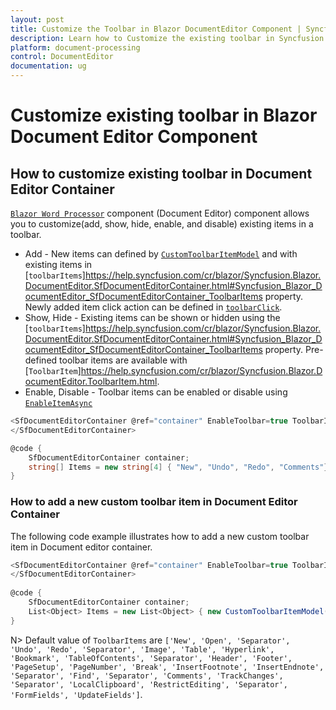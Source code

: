 ```yaml
---
layout: post
title: Customize the Toolbar in Blazor DocumentEditor Component | Syncfusion
description: Learn how to Customize the existing toolbar in Syncfusion Blazor DocumentEditor component and much more.
platform: document-processing
control: DocumentEditor
documentation: ug
---
```

# Customize existing toolbar in Blazor Document Editor Component

## How to customize existing toolbar in Document Editor Container

[`Blazor Word Processor`](https://www.syncfusion.com/blazor-components/blazor-word-processor) component (Document Editor) component allows you to customize(add, show, hide, enable, and disable) existing items in a toolbar.

* Add - New items can defined by [`CustomToolbarItemModel`](https://help.syncfusion.com/cr/blazor/Syncfusion.Blazor.DocumentEditor.CustomToolbarItemModel.html) and with existing items in [`toolbarItems`]https://help.syncfusion.com/cr/blazor/Syncfusion.Blazor.DocumentEditor.SfDocumentEditorContainer.html#Syncfusion_Blazor_DocumentEditor_SfDocumentEditorContainer_ToolbarItems property. Newly added item click action can be defined in [`toolbarClick`](https://help.syncfusion.com/cr/blazor/Syncfusion.Blazor.DocumentEditor.DocumentEditorContainerEvents.html#Syncfusion_Blazor_DocumentEditor_DocumentEditorContainerEvents_OnToolbarClick).
* Show, Hide - Existing items can be shown or hidden using the [`toolbarItems`]https://help.syncfusion.com/cr/blazor/Syncfusion.Blazor.DocumentEditor.SfDocumentEditorContainer.html#Syncfusion_Blazor_DocumentEditor_SfDocumentEditorContainer_ToolbarItems property. Pre-defined toolbar items are available with [`ToolbarItem`]https://help.syncfusion.com/cr/blazor/Syncfusion.Blazor.DocumentEditor.ToolbarItem.html.
* Enable, Disable -  Toolbar items can be enabled or disable using [`EnableItemAsync`](https://help.syncfusion.com/cr/blazor/Syncfusion.Blazor.DocumentEditor.ToolbarModule.html#Syncfusion_Blazor_DocumentEditor_ToolbarModule_EnableItemAsync_System_Int32_System_Boolean_)

```csharp
<SfDocumentEditorContainer @ref="container" EnableToolbar=true ToolbarItems="@Items">
</SfDocumentEditorContainer>

@code {
    SfDocumentEditorContainer container;
    string[] Items = new string[4] { "New", "Undo", "Redo", "Comments"};
}
```

### How to add a new custom toolbar item in Document Editor Container

 The following code example illustrates how to add a new custom toolbar item in Document editor container.

```csharp
<SfDocumentEditorContainer @ref="container" EnableToolbar=true ToolbarItems="@Items"> 
</SfDocumentEditorContainer> 
 
@code { 
    SfDocumentEditorContainer container; 
    List<Object> Items = new List<Object> { new CustomToolbarItemModel() { Id = "save", Text = "Save" }, "New", "Undo", "Redo", "Separator", "Image", "Table", "Hyperlink", "Bookmark", "TableOfContents", "Separator", "Header", "Footer", "PageSetup", "PageNumber", "Break", "InsertFootnote", "InsertEndnote", "Separator", "Find", "Separator", "Comments", "TrackChanges", "Separator", "LocalClipboard", "RestrictEditing", "Separator", "FormFields", "UpdateFields" }; 
} 
```

N> Default value of `ToolbarItems` are `['New', 'Open', 'Separator', 'Undo', 'Redo', 'Separator', 'Image', 'Table', 'Hyperlink', 'Bookmark', 'TableOfContents', 'Separator', 'Header', 'Footer', 'PageSetup', 'PageNumber', 'Break', 'InsertFootnote', 'InsertEndnote', 'Separator', 'Find', 'Separator', 'Comments', 'TrackChanges', 'Separator', 'LocalClipboard', 'RestrictEditing', 'Separator', 'FormFields', 'UpdateFields']`.
